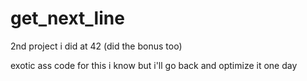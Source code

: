 # get_next_line
2nd project i did at 42 (did the bonus too)

exotic ass code for this i know but i'll go back and optimize it one day
